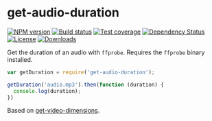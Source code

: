 
# get-audio-duration

[![NPM version][npm-image]][npm-url]
[![Build status][travis-image]][travis-url]
[![Test coverage][coveralls-image]][coveralls-url]
[![Dependency Status][david-image]][david-url]
[![License][license-image]][license-url]
[![Downloads][downloads-image]][downloads-url]

Get the duration of an audio with `ffprobe`.
Requires the `ffprobe` binary installed.

```js
var getDuration = require('get-audio-duration');

getDuration('audio.mp3').then(function (duration) {
  console.log(duration);
})
```

Based on [get-video-dimensions](https://github.com/mgmtio/get-video-dimensions).

[gitter-image]: https://badges.gitter.im/caffco/get-audio-duration.png
[gitter-url]: https://gitter.im/caffco/get-audio-duration
[npm-image]: https://img.shields.io/npm/v/get-audio-duration.svg?style=flat-square
[npm-url]: https://npmjs.org/package/get-audio-duration
[github-tag]: http://img.shields.io/github/tag/caffco/get-audio-duration.svg?style=flat-square
[github-url]: https://github.com/caffco/get-audio-duration/tags
[travis-image]: https://img.shields.io/travis/caffco/get-audio-duration.svg?style=flat-square
[travis-url]: https://travis-ci.org/caffco/get-audio-duration
[coveralls-image]: https://img.shields.io/coveralls/caffco/get-audio-duration.svg?style=flat-square
[coveralls-url]: https://coveralls.io/r/caffco/get-audio-duration
[david-image]: http://img.shields.io/david/caffco/get-audio-duration.svg?style=flat-square
[david-url]: https://david-dm.org/caffco/get-audio-duration
[license-image]: http://img.shields.io/npm/l/get-audio-duration.svg?style=flat-square
[license-url]: LICENSE
[downloads-image]: http://img.shields.io/npm/dm/get-audio-duration.svg?style=flat-square
[downloads-url]: https://npmjs.org/package/get-audio-duration
